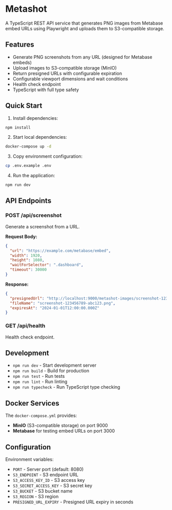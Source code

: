# Metashot

A TypeScript REST API service that generates PNG images from Metabase embed URLs using Playwright and uploads them to S3-compatible storage.

## Features

- Generate PNG screenshots from any URL (designed for Metabase embeds)
- Upload images to S3-compatible storage (MinIO)
- Return presigned URLs with configurable expiration
- Configurable viewport dimensions and wait conditions
- Health check endpoint
- TypeScript with full type safety

## Quick Start

1. Install dependencies:
```bash
npm install
```

2. Start local dependencies:
```bash
docker-compose up -d
```

3. Copy environment configuration:
```bash
cp .env.example .env
```

4. Run the application:
```bash
npm run dev
```

## API Endpoints

### POST /api/screenshot
Generate a screenshot from a URL.

**Request Body:**
```json
{
  "url": "https://example.com/metabase/embed",
  "width": 1920,
  "height": 1080,
  "waitForSelector": ".dashboard",
  "timeout": 30000
}
```

**Response:**
```json
{
  "presignedUrl": "http://localhost:9000/metashot-images/screenshot-123456789-abc123.png?...",
  "fileName": "screenshot-123456789-abc123.png",
  "expiresAt": "2024-01-01T12:00:00.000Z"
}
```

### GET /api/health
Health check endpoint.

## Development

- `npm run dev` - Start development server
- `npm run build` - Build for production
- `npm run test` - Run tests
- `npm run lint` - Run linting
- `npm run typecheck` - Run TypeScript type checking

## Docker Services

The `docker-compose.yml` provides:
- **MinIO** (S3-compatible storage) on port 9000
- **Metabase** for testing embed URLs on port 3000

## Configuration

Environment variables:
- `PORT` - Server port (default: 8080)
- `S3_ENDPOINT` - S3 endpoint URL
- `S3_ACCESS_KEY_ID` - S3 access key
- `S3_SECRET_ACCESS_KEY` - S3 secret key
- `S3_BUCKET` - S3 bucket name
- `S3_REGION` - S3 region
- `PRESIGNED_URL_EXPIRY` - Presigned URL expiry in seconds